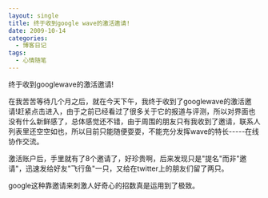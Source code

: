 ```yaml
---
layout: single
title: 终于收到google wave的激活邀请!
date: 2009-10-14
categories:
  - 博客日记
tags:
  - 心情随笔
---
```


终于收到googlewave的激活邀请!

在我苦苦等待几个月之后，就在今天下午，我终于收到了googlewave的激活邀请!赶紧点击进入，由于之前已经看过了很多关于它的报道与评测，所以对界面也没有什么新鲜感了，总体感觉还不错，由于周围的朋友只有我收到了邀请，联系人列表里还空空如也，所以目前只能随便耍耍，不能充分发挥wave的特长-----在线协作交流。

激活账户后，手里就有了8个邀请了，好珍贵啊，后来发现只是\"提名\"而非\"邀请\"，迅速发给好友\"飞行鱼\"一只，又给在twitter上的朋友们留了两只。

google这种靠邀请来刺激人好奇心的招数真是运用到了极致。
